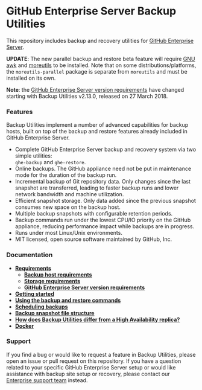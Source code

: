# GitHub Enterprise Server Backup Utilities

This repository includes backup and recovery utilities for
[GitHub Enterprise Server][1].

**UPDATE**: The new parallel backup and restore beta feature will require [GNU awk](https://www.gnu.org/software/gawk) and [moreutils](https://joeyh.name/code/moreutils) to be installed. Note that on some distributions/platforms, the `moreutils-parallel` package is separate from `moreutils` and must be installed on its own.

**Note**: the [GitHub Enterprise Server version requirements][2] have
changed starting with Backup Utilities v2.13.0, released on 27 March 2018.

### Features

Backup Utilities implement a number of advanced capabilities for backup
hosts, built on top of the backup and restore features already included in
GitHub Enterprise Server.

 - Complete GitHub Enterprise Server backup and recovery system via two simple
   utilities:<br>`ghe-backup` and `ghe-restore`.
 - Online backups. The GitHub appliance need not be put in maintenance mode for
   the duration of the backup run.
 - Incremental backup of Git repository data. Only changes since the last
   snapshot are transferred, leading to faster backup runs and lower network
   bandwidth and machine utilization.
 - Efficient snapshot storage. Only data added since the previous snapshot
   consumes new space on the backup host.
 - Multiple backup snapshots with configurable retention periods.
 - Backup commands run under the lowest CPU/IO priority on the GitHub appliance,
   reducing performance impact while backups are in progress.
 - Runs under most Linux/Unix environments.
 - MIT licensed, open source software maintained by GitHub, Inc.

### Documentation

- **[Requirements](docs/requirements.md)**
  - **[Backup host requirements](docs/requirements.md#backup-host-requirements)**
  - **[Storage requirements](docs/requirements.md#storage-requirements)**
  - **[GitHub Enterprise Server version requirements](docs/requirements.md#github-enterprise-version-requirements)**
- **[Getting started](docs/getting-started.md)**
- **[Using the backup and restore commands](docs/usage.md)**
- **[Scheduling backups](docs/scheduling-backups.md)**
- **[Backup snapshot file structure](docs/backup-snapshot-file-structure.md)**
- **[How does Backup Utilities differ from a High Availability replica?](docs/faq.md)**
- **[Docker](docs/docker.md)**

### Support

If you find a bug or would like to request a feature in Backup Utilities, please
open an issue or pull request on this repository. If you have a question related
to your specific GitHub Enterprise Server setup or would like assistance with
backup site setup or recovery, please contact our [Enterprise support team][3]
instead.

[1]: https://github.com/enterprise
[2]: docs/requirements.md#github-enterprise-version-requirements
[3]: https://support.github.com/
